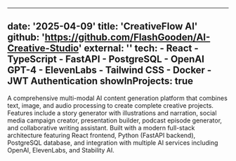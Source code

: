 ---
  date: '2025-04-09'
  title: 'CreativeFlow AI'
  github: 'https://github.com/FlashGooden/AI-Creative-Studio'
  external: ''
  tech:
    - React
    - TypeScript
    - FastAPI
    - PostgreSQL
    - OpenAI GPT-4
    - ElevenLabs
    - Tailwind CSS
    - Docker
    - JWT Authentication
  showInProjects: true
  ---

  A comprehensive multi-modal AI content generation platform that combines
  text, image, and audio processing to create complete creative projects.
  Features include a story generator with illustrations and narration, social
  media campaign creator, presentation builder, podcast episode generator,
  and collaborative writing assistant. Built with a modern full-stack
  architecture featuring React frontend, Python (FastAPI backend), PostgreSQL
  database, and integration with multiple AI services including OpenAI,
  ElevenLabs, and Stability AI.
